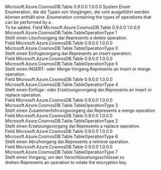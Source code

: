 <Type Name="TableOperationType" FullName="Microsoft.Azure.CosmosDB.Table.TableOperationType">
  <TypeSignature Language="C#" Value="public enum TableOperationType" />
  <TypeSignature Language="ILAsm" Value=".class public auto ansi sealed TableOperationType extends System.Enum" />
  <TypeSignature Language="DocId" Value="T:Microsoft.Azure.CosmosDB.Table.TableOperationType" />
  <TypeSignature Language="VB.NET" Value="Public Enum TableOperationType" />
  <TypeSignature Language="F#" Value="type TableOperationType = " />
  <AssemblyInfo>
    <AssemblyName>Microsoft.Azure.CosmosDB.Table</AssemblyName>
    <AssemblyVersion>0.9.0.0</AssemblyVersion>
    <AssemblyVersion>1.0.0.0</AssemblyVersion>
  </AssemblyInfo>
  <Base>
    <BaseTypeName>System.Enum</BaseTypeName>
  </Base>
  <Docs>
    <summary>
            <span data-ttu-id="d3f74-101">Enumeration, die die Typen von Vorgängen, die vom ausgeführt werden können enthält eine <see cref="T:Microsoft.Azure.CosmosDB.Table.TableOperation" />.</span><span class="sxs-lookup"><span data-stu-id="d3f74-101">Enumeration containing the types of operations that can be performed by a <see cref="T:Microsoft.Azure.CosmosDB.Table.TableOperation" />.</span></span>
            </summary>
    <remarks>To be added.</remarks>
  </Docs>
  <Members>
    <Member MemberName="Delete">
      <MemberSignature Language="C#" Value="Delete" />
      <MemberSignature Language="ILAsm" Value=".field public static literal valuetype Microsoft.Azure.CosmosDB.Table.TableOperationType Delete = int32(1)" />
      <MemberSignature Language="DocId" Value="F:Microsoft.Azure.CosmosDB.Table.TableOperationType.Delete" />
      <MemberSignature Language="VB.NET" Value="Delete" />
      <MemberSignature Language="F#" Value="Delete = 1" Usage="Microsoft.Azure.CosmosDB.Table.TableOperationType.Delete" />
      <MemberType>Field</MemberType>
      <AssemblyInfo>
        <AssemblyName>Microsoft.Azure.CosmosDB.Table</AssemblyName>
        <AssemblyVersion>0.9.0.0</AssemblyVersion>
        <AssemblyVersion>1.0.0.0</AssemblyVersion>
      </AssemblyInfo>
      <ReturnValue>
        <ReturnType>Microsoft.Azure.CosmosDB.Table.TableOperationType</ReturnType>
      </ReturnValue>
      <MemberValue>1</MemberValue>
      <Docs>
        <summary>
            <span data-ttu-id="d3f74-102">Stellt einen Löschvorgang dar.</span><span class="sxs-lookup"><span data-stu-id="d3f74-102">Represents a delete operation.</span></span>
            </summary>
      </Docs>
    </Member>
    <Member MemberName="Insert">
      <MemberSignature Language="C#" Value="Insert" />
      <MemberSignature Language="ILAsm" Value=".field public static literal valuetype Microsoft.Azure.CosmosDB.Table.TableOperationType Insert = int32(0)" />
      <MemberSignature Language="DocId" Value="F:Microsoft.Azure.CosmosDB.Table.TableOperationType.Insert" />
      <MemberSignature Language="VB.NET" Value="Insert" />
      <MemberSignature Language="F#" Value="Insert = 0" Usage="Microsoft.Azure.CosmosDB.Table.TableOperationType.Insert" />
      <MemberType>Field</MemberType>
      <AssemblyInfo>
        <AssemblyName>Microsoft.Azure.CosmosDB.Table</AssemblyName>
        <AssemblyVersion>0.9.0.0</AssemblyVersion>
        <AssemblyVersion>1.0.0.0</AssemblyVersion>
      </AssemblyInfo>
      <ReturnValue>
        <ReturnType>Microsoft.Azure.CosmosDB.Table.TableOperationType</ReturnType>
      </ReturnValue>
      <MemberValue>0</MemberValue>
      <Docs>
        <summary>
            <span data-ttu-id="d3f74-103">Stellt einen Einfügevorgang dar.</span><span class="sxs-lookup"><span data-stu-id="d3f74-103">Represents an insert operation.</span></span>
            </summary>
      </Docs>
    </Member>
    <Member MemberName="InsertOrMerge">
      <MemberSignature Language="C#" Value="InsertOrMerge" />
      <MemberSignature Language="ILAsm" Value=".field public static literal valuetype Microsoft.Azure.CosmosDB.Table.TableOperationType InsertOrMerge = int32(5)" />
      <MemberSignature Language="DocId" Value="F:Microsoft.Azure.CosmosDB.Table.TableOperationType.InsertOrMerge" />
      <MemberSignature Language="VB.NET" Value="InsertOrMerge" />
      <MemberSignature Language="F#" Value="InsertOrMerge = 5" Usage="Microsoft.Azure.CosmosDB.Table.TableOperationType.InsertOrMerge" />
      <MemberType>Field</MemberType>
      <AssemblyInfo>
        <AssemblyName>Microsoft.Azure.CosmosDB.Table</AssemblyName>
        <AssemblyVersion>0.9.0.0</AssemblyVersion>
        <AssemblyVersion>1.0.0.0</AssemblyVersion>
      </AssemblyInfo>
      <ReturnValue>
        <ReturnType>Microsoft.Azure.CosmosDB.Table.TableOperationType</ReturnType>
      </ReturnValue>
      <MemberValue>5</MemberValue>
      <Docs>
        <summary>
            <span data-ttu-id="d3f74-104">Stellt einen INSERT- oder Merge-Vorgang.</span><span class="sxs-lookup"><span data-stu-id="d3f74-104">Represents an insert or merge operation.</span></span>
            </summary>
      </Docs>
    </Member>
    <Member MemberName="InsertOrReplace">
      <MemberSignature Language="C#" Value="InsertOrReplace" />
      <MemberSignature Language="ILAsm" Value=".field public static literal valuetype Microsoft.Azure.CosmosDB.Table.TableOperationType InsertOrReplace = int32(4)" />
      <MemberSignature Language="DocId" Value="F:Microsoft.Azure.CosmosDB.Table.TableOperationType.InsertOrReplace" />
      <MemberSignature Language="VB.NET" Value="InsertOrReplace" />
      <MemberSignature Language="F#" Value="InsertOrReplace = 4" Usage="Microsoft.Azure.CosmosDB.Table.TableOperationType.InsertOrReplace" />
      <MemberType>Field</MemberType>
      <AssemblyInfo>
        <AssemblyName>Microsoft.Azure.CosmosDB.Table</AssemblyName>
        <AssemblyVersion>0.9.0.0</AssemblyVersion>
        <AssemblyVersion>1.0.0.0</AssemblyVersion>
      </AssemblyInfo>
      <ReturnValue>
        <ReturnType>Microsoft.Azure.CosmosDB.Table.TableOperationType</ReturnType>
      </ReturnValue>
      <MemberValue>4</MemberValue>
      <Docs>
        <summary>
            <span data-ttu-id="d3f74-105">Stellt einen Einfüge- oder Ersetzungsvorgang dar.</span><span class="sxs-lookup"><span data-stu-id="d3f74-105">Represents an insert or replace operation.</span></span>
            </summary>
      </Docs>
    </Member>
    <Member MemberName="Merge">
      <MemberSignature Language="C#" Value="Merge" />
      <MemberSignature Language="ILAsm" Value=".field public static literal valuetype Microsoft.Azure.CosmosDB.Table.TableOperationType Merge = int32(3)" />
      <MemberSignature Language="DocId" Value="F:Microsoft.Azure.CosmosDB.Table.TableOperationType.Merge" />
      <MemberSignature Language="VB.NET" Value="Merge" />
      <MemberSignature Language="F#" Value="Merge = 3" Usage="Microsoft.Azure.CosmosDB.Table.TableOperationType.Merge" />
      <MemberType>Field</MemberType>
      <AssemblyInfo>
        <AssemblyName>Microsoft.Azure.CosmosDB.Table</AssemblyName>
        <AssemblyVersion>0.9.0.0</AssemblyVersion>
        <AssemblyVersion>1.0.0.0</AssemblyVersion>
      </AssemblyInfo>
      <ReturnValue>
        <ReturnType>Microsoft.Azure.CosmosDB.Table.TableOperationType</ReturnType>
      </ReturnValue>
      <MemberValue>3</MemberValue>
      <Docs>
        <summary>
            <span data-ttu-id="d3f74-106">Stellt einen Zusammenführungsvorgang dar.</span><span class="sxs-lookup"><span data-stu-id="d3f74-106">Represents a merge operation.</span></span>
            </summary>
      </Docs>
    </Member>
    <Member MemberName="Replace">
      <MemberSignature Language="C#" Value="Replace" />
      <MemberSignature Language="ILAsm" Value=".field public static literal valuetype Microsoft.Azure.CosmosDB.Table.TableOperationType Replace = int32(2)" />
      <MemberSignature Language="DocId" Value="F:Microsoft.Azure.CosmosDB.Table.TableOperationType.Replace" />
      <MemberSignature Language="VB.NET" Value="Replace" />
      <MemberSignature Language="F#" Value="Replace = 2" Usage="Microsoft.Azure.CosmosDB.Table.TableOperationType.Replace" />
      <MemberType>Field</MemberType>
      <AssemblyInfo>
        <AssemblyName>Microsoft.Azure.CosmosDB.Table</AssemblyName>
        <AssemblyVersion>0.9.0.0</AssemblyVersion>
        <AssemblyVersion>1.0.0.0</AssemblyVersion>
      </AssemblyInfo>
      <ReturnValue>
        <ReturnType>Microsoft.Azure.CosmosDB.Table.TableOperationType</ReturnType>
      </ReturnValue>
      <MemberValue>2</MemberValue>
      <Docs>
        <summary>
            <span data-ttu-id="d3f74-107">Stellt einen Ersetzungsvorgang dar.</span><span class="sxs-lookup"><span data-stu-id="d3f74-107">Represents a replace operation.</span></span>
            </summary>
      </Docs>
    </Member>
    <Member MemberName="Retrieve">
      <MemberSignature Language="C#" Value="Retrieve" />
      <MemberSignature Language="ILAsm" Value=".field public static literal valuetype Microsoft.Azure.CosmosDB.Table.TableOperationType Retrieve = int32(6)" />
      <MemberSignature Language="DocId" Value="F:Microsoft.Azure.CosmosDB.Table.TableOperationType.Retrieve" />
      <MemberSignature Language="VB.NET" Value="Retrieve" />
      <MemberSignature Language="F#" Value="Retrieve = 6" Usage="Microsoft.Azure.CosmosDB.Table.TableOperationType.Retrieve" />
      <MemberType>Field</MemberType>
      <AssemblyInfo>
        <AssemblyName>Microsoft.Azure.CosmosDB.Table</AssemblyName>
        <AssemblyVersion>0.9.0.0</AssemblyVersion>
        <AssemblyVersion>1.0.0.0</AssemblyVersion>
      </AssemblyInfo>
      <ReturnValue>
        <ReturnType>Microsoft.Azure.CosmosDB.Table.TableOperationType</ReturnType>
      </ReturnValue>
      <MemberValue>6</MemberValue>
      <Docs>
        <summary>
            <span data-ttu-id="d3f74-108">Stellt einen Abrufvorgang dar.</span><span class="sxs-lookup"><span data-stu-id="d3f74-108">Represents a retrieve operation.</span></span>
            </summary>
      </Docs>
    </Member>
    <Member MemberName="RotateEncryptionKey">
      <MemberSignature Language="C#" Value="RotateEncryptionKey" />
      <MemberSignature Language="ILAsm" Value=".field public static literal valuetype Microsoft.Azure.CosmosDB.Table.TableOperationType RotateEncryptionKey = int32(7)" />
      <MemberSignature Language="DocId" Value="F:Microsoft.Azure.CosmosDB.Table.TableOperationType.RotateEncryptionKey" />
      <MemberSignature Language="VB.NET" Value="RotateEncryptionKey" />
      <MemberSignature Language="F#" Value="RotateEncryptionKey = 7" Usage="Microsoft.Azure.CosmosDB.Table.TableOperationType.RotateEncryptionKey" />
      <MemberType>Field</MemberType>
      <AssemblyInfo>
        <AssemblyName>Microsoft.Azure.CosmosDB.Table</AssemblyName>
        <AssemblyVersion>0.9.0.0</AssemblyVersion>
        <AssemblyVersion>1.0.0.0</AssemblyVersion>
      </AssemblyInfo>
      <ReturnValue>
        <ReturnType>Microsoft.Azure.CosmosDB.Table.TableOperationType</ReturnType>
      </ReturnValue>
      <MemberValue>7</MemberValue>
      <Docs>
        <summary>
            <span data-ttu-id="d3f74-109">Stellt einen Vorgang, um den Verschlüsselungsschlüssel zu drehen.</span><span class="sxs-lookup"><span data-stu-id="d3f74-109">Represents an operation to rotate the encryption key.</span></span>
            </summary>
      </Docs>
    </Member>
  </Members>
</Type>